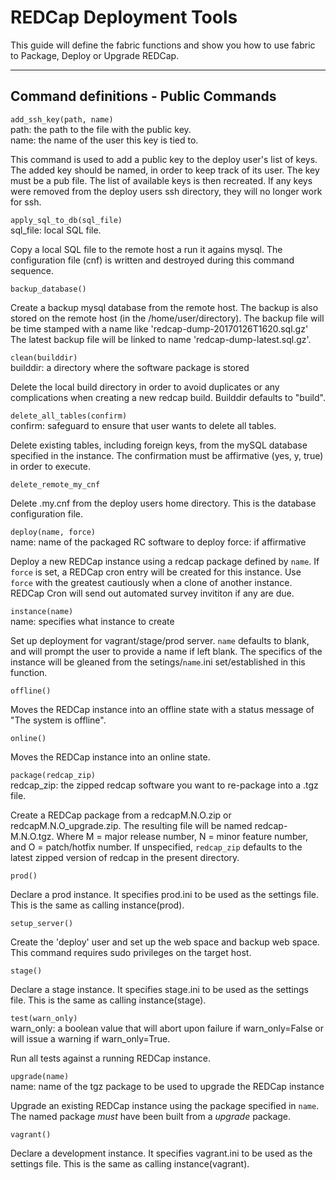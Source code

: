 # REDCap Deployment Tools

This guide will define the fabric functions and show you how to use fabric to Package, Deploy or Upgrade REDCap.

---

## Command definitions - Public Commands  

`add_ssh_key(path, name)`  
path: the path to the file with the public key.  
name: the name of the user this key is tied to.

This command is used to add a public key to the deploy user's list of keys. The added key should be named, in order to keep track of its user. The key must be a pub file. The list of available keys is then recreated. If any keys were removed from the deploy users ssh directory, they will no longer work for ssh.

`apply_sql_to_db(sql_file)`  
sql_file: local SQL file.

Copy a local SQL file to the remote host a run it agains mysql. The configuration file (cnf) is written and destroyed during this command sequence.

`backup_database()`  

Create a backup mysql database from the remote host. The backup is also stored on the remote host (in the /home/user/directory). The backup file will be time stamped with a name like 'redcap-dump-20170126T1620.sql.gz' The latest backup file will be linked to name 'redcap-dump-latest.sql.gz'.

`clean(builddir)`  
builddir: a directory where the software package is stored

Delete the local build directory in order to avoid duplicates or any complications when creating a new redcap build. Builddir defaults to "build".

`delete_all_tables(confirm)`  
confirm: safeguard to ensure that user wants to delete all tables.

Delete existing tables, including foreign keys, from the mySQL database specified in the instance. The confirmation must be affirmative (yes, y, true) in order to execute.

`delete_remote_my_cnf`  

Delete .my.cnf from the deploy users home directory. This is the database configuration file.

`deploy(name, force)`  
name: name of the packaged RC software to deploy
force: if affirmative

Deploy a new REDCap instance using a redcap package defined by `name`. If `force` is set, a REDCap cron entry will be created for this instance. Use `force` with the greatest cautiously when a clone of another instance.  REDCap Cron will send out automated survey invititon if any are due.

`instance(name)`  
name: specifies what instance to create

Set up deployment for vagrant/stage/prod server. `name` defaults to blank, and will prompt the user to provide a name if left blank. The specifics of the instance will be gleaned from the setings/`name`.ini set/established in this function.

`offline()`  

Moves the REDCap instance into an offline state with a status message of "The system is offline".

`online()`  

Moves the REDCap instance into an online state.

`package(redcap_zip)`  
redcap_zip: the zipped redcap software you want to re-package into a .tgz file.

Create a REDCap package from a redcapM.N.O.zip or redcapM.N.O_upgrade.zip. The resulting file will be named redcap-M.N.O.tgz. Where M = major release number, N = minor feature number, and O = patch/hotfix number. If unspecified, `redcap_zip` defaults to the latest zipped version of redcap in the present directory.

`prod()`  

Declare a prod instance. It specifies prod.ini to be used as the settings file. This is the same as calling instance(prod).

`setup_server()`  

Create the 'deploy' user and set up the web space and backup web space. This command requires sudo privileges on the target host.

`stage()`  

Declare a stage instance. It specifies stage.ini to be used as the settings file. This is the same as calling instance(stage).

`test(warn_only)`  
warn_only: a boolean value that will abort upon failure if warn_only=False or will issue a warning if warn_only=True.  

Run all tests against a running REDCap instance.

`upgrade(name)`  
name: name of the tgz package to be used to upgrade the REDCap instance  

Upgrade an existing REDCap instance using the package specified in `name`. The named package *must* have been built from a *upgrade* package.

`vagrant()`  

Declare a development instance. It specifies vagrant.ini to be used as the settings file. This is the same as calling instance(vagrant).
